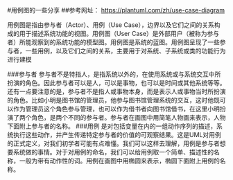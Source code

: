#用例图的一些分享
##参考网址：
https://plantuml.com/zh/use-case-diagram


用例图是指由参与者（Actor）、用例（Use Case），边界以及它们之间的关系构成的用于描述系统功能的视图。用例图（User Case）是外部用户（被称为参与者）所能观察到的系统功能的模型图。用例图是系统的蓝图。用例图呈现了一些参与者，一些用例，以及它们之间的关系，主要用于对系统、子系统或类的功能行为进行建模


###参与者
参与者不是特指人，是指系统以外的，在使用系统或与系统交互中所扮演的角色。因此参与者可以是人，可以是事物，也可以是时间或其他系统等等。还有一点要注意的是，参与者不是指人或事物本身，而是表示人或事物当时所扮演的角色。比如小明是图书馆的管理员，他参与图书馆管理系统的交互，这时他既可以作为管理员这个角色参与管理，也可以作为借书者向图书馆借书，在这里小明扮演了两个角色，是两个不同的参与者。参与者在画图中用简笔人物画来表示，人物下面附上参与者的名称。
###用例
是对包括变量在内的一组动作序列的描述，系统执行这些动作，并产生传递特定参与者的价值的可观察结果。这是UML对用例的正式定义，对我们初学者可能有点难懂。我们可以这样去理解，用例是参与者想要系统做的事情。对于对用例的命名，我们可以给用例取一个简单、描述性的名称，一般为带有动作性的词。用例在画图中用椭圆来表示，椭圆下面附上用例的名称。